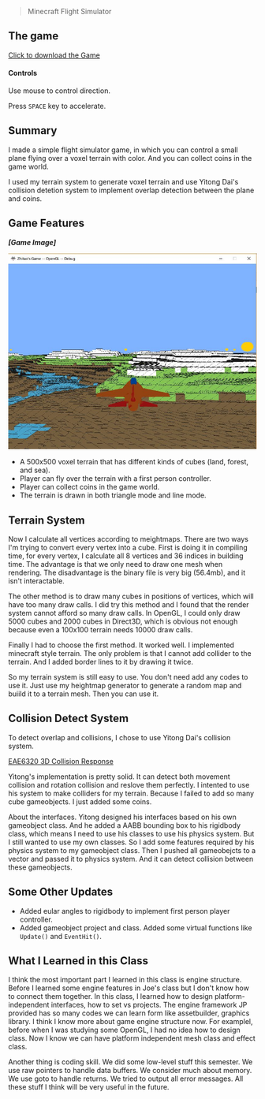 > Minecraft Flight Simulator

## The game
[Click to download the Game](/assets/FinalProject.zip)

#### Controls

Use mouse to control direction.

Press `SPACE` key to accelerate.

## Summary

I made a simple flight simulator game, in which you can control a small plane flying over a voxel terrain with color. And you can collect coins in the game world. 

I used my terrain system to generate voxel terrain and use Yitong Dai's collision detetion system to implement overlap detection between the plane and coins.


## Game Features

***[Game Image]***

![](/img/in-post/write-up-15/1.JPG)

* A 500x500 voxel terrain that has different kinds of cubes (land, forest, and sea). 
* Player can fly over the terrain with a first person controller. 
* Player can collect coins in the game world.
* The terrain is drawn in both triangle mode and line mode.

## Terrain System

Now I calculate all vertices according to meightmaps. There are two ways I'm trying to convert every vertex into a cube. First is doing it in compiling time, for every vertex, I calculate all 8 vertices and 36 indices in building time. The advantage is that we only need to draw one mesh when rendering. The disadvantage is the binary file is very big (56.4mb), and it isn't interactable.  

The other method is to draw many cubes in positions of vertices, which will have too many draw calls. I did try this method and I found that the render system cannot afford so many draw calls. In OpenGL, I could only draw 5000 cubes and 2000 cubes in Direct3D, which is obvious not enough because even a 100x100 terrain needs 10000 draw calls. 

Finally I had to choose the first method. It worked well. I implemented minecraft style terrain. The only problem is that I cannot add collider to the terrain. And I added border lines to it by drawing it twice. 

So my terrain system is still easy to use. You don't need add any codes to use it. Just use my heightmap generator to generate a random map and buiild it to a terrain mesh. Then you can use it.

## Collision Detect System

To detect overlap and collisions, I chose to use Yitong Dai's collision system.

[EAE6320 3D Collision Response](https://yzd0014.wixsite.com/dyt1205/blog/eae6320-3d-collision-response)

Yitong's implementation is pretty solid. It can detect both movement collision and rotation collision and reslove them perfectly. I intented to use his system to make colliders for my terrain. Because I failed to add so many cube gameobjects. I just added some coins.

About the interfaces. Yitong designed his interfaces based on his own gameobject class. And he added a AABB bounding box to his rigidbody class, which means I need to use his classes to use his physics system. But I still wanted to use my own classes. So I add some features required by his physics system to my gameobject class. Then I pushed all gameobejcts to a vector and passed it to physics system. And it can detect collision between these gameobjects.

## Some Other Updates
* Added eular angles to rigidbody to implement first person player controller.
* Added gameobject project and class. Added some virtual functions like `Update()` and `EventHit()`.

## What I Learned in this Class

I think the most important part I learned in this class is engine structure. Before I learned some engine features in Joe's class but I don't know how to connect them together. In this class, I learned how to design platform-independent interfaces, how to set vs projects. The engine framework JP provided has so many codes we can learn form like assetbuilder, graphics library. I think I know more about game engine structure now. For examplel, before when I was studying some OpenGL, I had no idea how to design class. Now I know we can have platform independent mesh class and effect class.

Another thing is coding skill. We did some low-level stuff this semester. We use raw pointers to handle data buffers. We consider much about memory. We use goto to handle returns. We tried to output all error messages. All these stuff I think will be very useful in the future.



